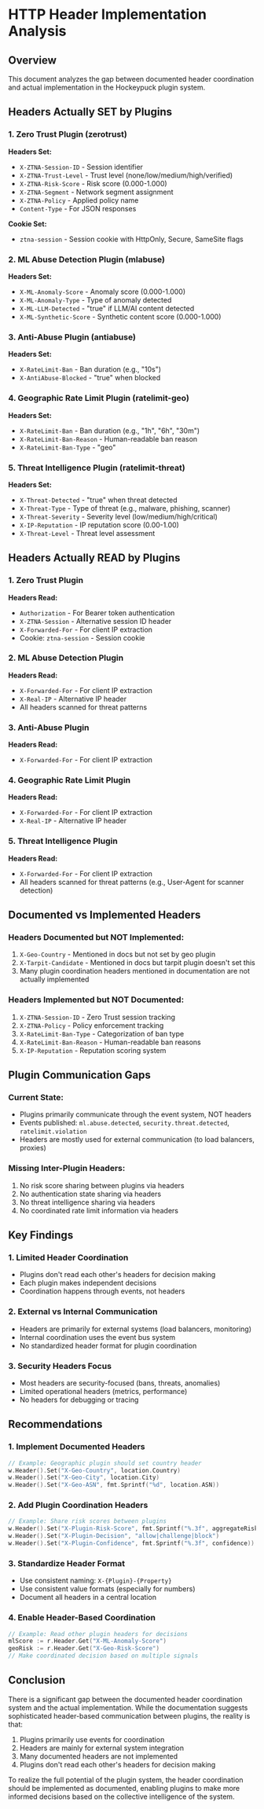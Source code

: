 # HTTP Header Implementation Analysis

## Overview

This document analyzes the gap between documented header coordination and actual implementation in the Hockeypuck plugin system.

## Headers Actually SET by Plugins

### 1. Zero Trust Plugin (zerotrust)

**Headers Set:**
- `X-ZTNA-Session-ID` - Session identifier
- `X-ZTNA-Trust-Level` - Trust level (none/low/medium/high/verified)
- `X-ZTNA-Risk-Score` - Risk score (0.000-1.000)
- `X-ZTNA-Segment` - Network segment assignment
- `X-ZTNA-Policy` - Applied policy name
- `Content-Type` - For JSON responses

**Cookie Set:**
- `ztna-session` - Session cookie with HttpOnly, Secure, SameSite flags

### 2. ML Abuse Detection Plugin (mlabuse)

**Headers Set:**
- `X-ML-Anomaly-Score` - Anomaly score (0.000-1.000)
- `X-ML-Anomaly-Type` - Type of anomaly detected
- `X-ML-LLM-Detected` - "true" if LLM/AI content detected
- `X-ML-Synthetic-Score` - Synthetic content score (0.000-1.000)

### 3. Anti-Abuse Plugin (antiabuse)

**Headers Set:**
- `X-RateLimit-Ban` - Ban duration (e.g., "10s")
- `X-AntiAbuse-Blocked` - "true" when blocked

### 4. Geographic Rate Limit Plugin (ratelimit-geo)

**Headers Set:**
- `X-RateLimit-Ban` - Ban duration (e.g., "1h", "6h", "30m")
- `X-RateLimit-Ban-Reason` - Human-readable ban reason
- `X-RateLimit-Ban-Type` - "geo"

### 5. Threat Intelligence Plugin (ratelimit-threat)

**Headers Set:**
- `X-Threat-Detected` - "true" when threat detected
- `X-Threat-Type` - Type of threat (e.g., malware, phishing, scanner)
- `X-Threat-Severity` - Severity level (low/medium/high/critical)
- `X-IP-Reputation` - IP reputation score (0.00-1.00)
- `X-Threat-Level` - Threat level assessment

## Headers Actually READ by Plugins

### 1. Zero Trust Plugin
**Headers Read:**
- `Authorization` - For Bearer token authentication
- `X-ZTNA-Session` - Alternative session ID header
- `X-Forwarded-For` - For client IP extraction
- Cookie: `ztna-session` - Session cookie

### 2. ML Abuse Detection Plugin
**Headers Read:**
- `X-Forwarded-For` - For client IP extraction
- `X-Real-IP` - Alternative IP header
- All headers scanned for threat patterns

### 3. Anti-Abuse Plugin
**Headers Read:**
- `X-Forwarded-For` - For client IP extraction

### 4. Geographic Rate Limit Plugin
**Headers Read:**
- `X-Forwarded-For` - For client IP extraction
- `X-Real-IP` - Alternative IP header

### 5. Threat Intelligence Plugin
**Headers Read:**
- `X-Forwarded-For` - For client IP extraction
- All headers scanned for threat patterns (e.g., User-Agent for scanner detection)

## Documented vs Implemented Headers

### Headers Documented but NOT Implemented:
1. `X-Geo-Country` - Mentioned in docs but not set by geo plugin
2. `X-Tarpit-Candidate` - Mentioned in docs but tarpit plugin doesn't set this
3. Many plugin coordination headers mentioned in documentation are not actually implemented

### Headers Implemented but NOT Documented:
1. `X-ZTNA-Session-ID` - Zero Trust session tracking
2. `X-ZTNA-Policy` - Policy enforcement tracking
3. `X-RateLimit-Ban-Type` - Categorization of ban type
4. `X-RateLimit-Ban-Reason` - Human-readable ban reasons
5. `X-IP-Reputation` - Reputation scoring system

## Plugin Communication Gaps

### Current State:
- Plugins primarily communicate through the event system, NOT headers
- Events published: `ml.abuse.detected`, `security.threat.detected`, `ratelimit.violation`
- Headers are mostly used for external communication (to load balancers, proxies)

### Missing Inter-Plugin Headers:
1. No risk score sharing between plugins via headers
2. No authentication state sharing via headers
3. No threat intelligence sharing via headers
4. No coordinated rate limit information via headers

## Key Findings

### 1. Limited Header Coordination
- Plugins don't read each other's headers for decision making
- Each plugin makes independent decisions
- Coordination happens through events, not headers

### 2. External vs Internal Communication
- Headers are primarily for external systems (load balancers, monitoring)
- Internal coordination uses the event bus system
- No standardized header format for plugin coordination

### 3. Security Headers Focus
- Most headers are security-focused (bans, threats, anomalies)
- Limited operational headers (metrics, performance)
- No headers for debugging or tracing

## Recommendations

### 1. Implement Documented Headers
```go
// Example: Geographic plugin should set country header
w.Header().Set("X-Geo-Country", location.Country)
w.Header().Set("X-Geo-City", location.City)
w.Header().Set("X-Geo-ASN", fmt.Sprintf("%d", location.ASN))
```

### 2. Add Plugin Coordination Headers
```go
// Example: Share risk scores between plugins
w.Header().Set("X-Plugin-Risk-Score", fmt.Sprintf("%.3f", aggregateRisk))
w.Header().Set("X-Plugin-Decision", "allow|challenge|block")
w.Header().Set("X-Plugin-Confidence", fmt.Sprintf("%.3f", confidence))
```

### 3. Standardize Header Format
- Use consistent naming: `X-{Plugin}-{Property}`
- Use consistent value formats (especially for numbers)
- Document all headers in a central location

### 4. Enable Header-Based Coordination
```go
// Example: Read other plugin headers for decisions
mlScore := r.Header.Get("X-ML-Anomaly-Score")
geoRisk := r.Header.Get("X-Geo-Risk-Score")
// Make coordinated decision based on multiple signals
```

## Conclusion

There is a significant gap between the documented header coordination system and the actual implementation. While the documentation suggests sophisticated header-based communication between plugins, the reality is that:

1. Plugins primarily use events for coordination
2. Headers are mainly for external system integration
3. Many documented headers are not implemented
4. Plugins don't read each other's headers for decision making

To realize the full potential of the plugin system, the header coordination should be implemented as documented, enabling plugins to make more informed decisions based on the collective intelligence of the system.
